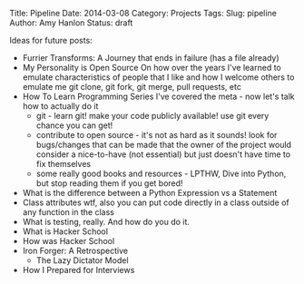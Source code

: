 Title: Pipeline
Date: 2014-03-08
Category: Projects
Tags:
Slug: pipeline
Author: Amy Hanlon
Status: draft

Ideas for future posts:

* Furrier Transforms: A Journey that ends in failure
    (has a file already)
* My Personality is Open Source
    On how over the years I've learned to emulate characteristics of people that I like and how I welcome others to emulate me
    git clone, git fork, git merge, pull requests, etc
* How To Learn Programming Series
    I've covered the meta - now let's talk how to actually do it
    * git - learn git! make your code publicly available! use git every chance you can get!
    * contribute to open source - it's not as hard as it sounds! look for bugs/changes that can be made that the owner of the project would consider a nice-to-have (not essential) but just doesn't have time to fix themselves
    * some really good books and resources - LPTHW, Dive into Python, but stop reading them if you get bored!
* What is the difference between a Python Expression vs a Statement
* Class attributes wtf, also you can put code directly in a class outside of any function in the class
* What is testing, really. And how do you do it.
* What is Hacker School
* How was Hacker School
* Iron Forger: A Retrospective
    * The Lazy Dictator Model
* How I Prepared for Interviews


